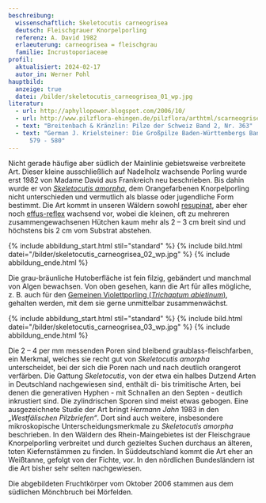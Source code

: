 ```yaml
---
beschreibung:
  wissenschaftlich: Skeletocutis carneogrisea
  deutsch: Fleischgrauer Knorpelporling
  referenz: A. David 1982
  erlaeuterung: carneogrisea = fleischgrau
  familie: Incrustoporiaceae
profil:
  aktualisiert: 2024-02-17
  autor_in: Werner Pohl
hauptbild:
  anzeige: true
  datei: /bilder/skeletocutis_carneogrisea_01_wp.jpg
literatur:
  - url: http://aphyllopower.blogspot.com/2006/10/
  - url: http://www.pilzflora-ehingen.de/pilzflora/arthtml/scarneogrisea.php
  - text: "Breitenbach & Kränzlin: Pilze der Schweiz Band 2, Nr. 363"
  - text: "German J. Krielsteiner: Die Großpilze Baden-Württembergs Band 1, Seite
      579 - 580"
---
```

Nicht gerade häufige aber südlich der Mainlinie gebietsweise verbreitete Art. Dieser kleine ausschließlich auf Nadelholz wachsende Porling wurde erst 1982 von Madame David aus Frankreich neu beschrieben. Bis dahin wurde er von *[Skeletocutis amorpha](/pilze/skeletocutis-amorpha-orangefarbener-knorpelporling)*, dem Orangefarbenen Knorpelporling nicht unterschieden und vermutlich als blasse oder jugendliche Form bestimmt. Die Art kommt in unseren Wäldern sowohl [resupinat](resupinat "Glossar"), aber eher noch [effus-reflex](effus-reflex "Glossar") wachsend vor, wobei die kleinen, oft zu mehreren zusammengewachsenen Hütchen kaum mehr als 2 – 3 cm breit sind und höchstens bis 2 cm vom Substrat abstehen.

{% include abbildung_start.html stil="standard" %}
{% include bild.html datei="/bilder/skeletocutis_carneogrisea_02_wp.jpg" %}
{% include abbildung_ende.html %}

Die grau-bräunliche Hutoberfläche ist fein filzig, gebändert und manchmal von Algen bewachsen. Von oben gesehen, kann die Art für alles mögliche, z. B. auch für den [Gemeinen Violettporling (*Trichaptum abietinum*)](/pilze/trichaptum-abietinum-violetter-lederporling-gemeiner-violettporling), gehalten werden, mit dem sie gerne unmittelbar zusammenwächst.

{% include abbildung_start.html stil="standard" %}
{% include bild.html datei="/bilder/skeletocutis_carneogrisea_03_wp.jpg" %}
{% include abbildung_ende.html %}

Die 2 – 4 per mm messenden Poren sind bleibend graublass-fleischfarben, ein Merkmal, welches sie recht gut von *Skeletocutis amorpha* unterscheidet, bei der sich die Poren nach und nach deutlich orangerot verfärben. Die Gattung *Skeletocutis*, von der etwa ein halbes Dutzend Arten in Deutschland nachgewiesen sind, enthält di- bis trimitische Arten, bei denen die generativen Hyphen - mit Schnallen an den Septen - deutlich inkrustiert sind. Die zylindrischen Sporen sind meist etwas gebogen. Eine ausgezeichnete Studie der Art bringt *Hermann Jahn* 1983 in den *„Westfälischen Pilzbriefen“*. Dort sind auch weitere, insbesondere mikroskopische Unterscheidungsmerkmale zu *Skeletocutis amorpha* beschrieben. In den Wäldern des Rhein-Maingebietes ist der Fleischgraue Knorpelporling verbreitet und durch gezieltes Suchen durchaus an älteren, toten Kiefernstämmen zu finden. In Süddeutschland kommt die Art eher an Weißtanne, gefolgt von der Fichte, vor. In den nördlichen Bundesländern ist die Art bisher sehr selten nachgewiesen.

Die abgebildeten Fruchtkörper vom Oktober 2006 stammen aus dem südlichen Mönchbruch bei Mörfelden.